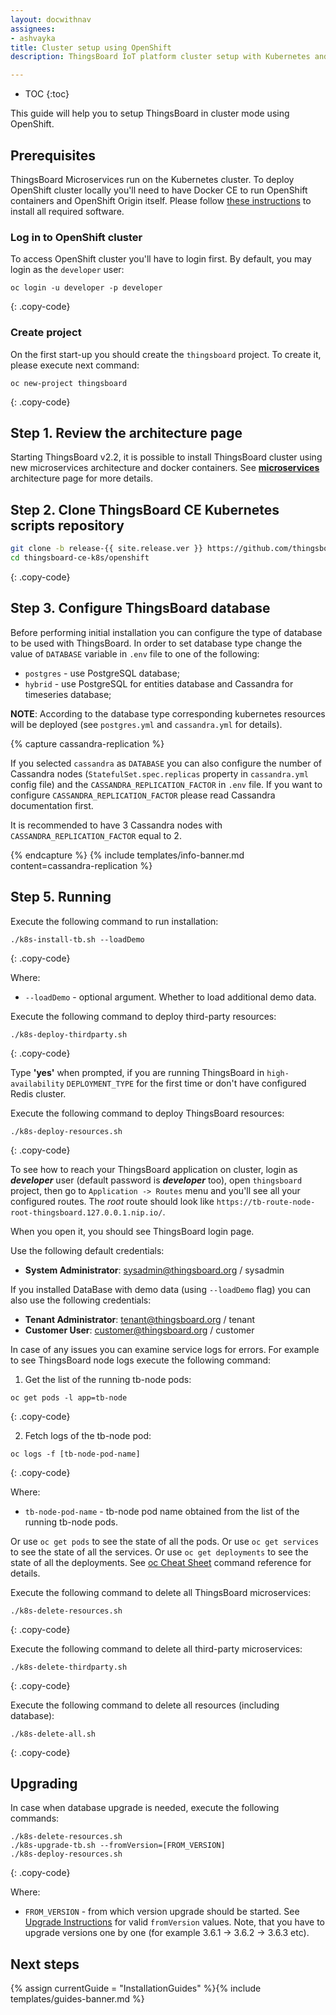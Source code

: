 ```yaml
---
layout: docwithnav
assignees:
- ashvayka
title: Cluster setup using OpenShift
description: ThingsBoard IoT platform cluster setup with Kubernetes and OpenShift guide

---
```


* TOC
{:toc}

This guide will help you to setup ThingsBoard in cluster mode using OpenShift. 

## Prerequisites

ThingsBoard Microservices run on the Kubernetes cluster. To deploy OpenShift cluster locally you'll need to have Docker CE to run OpenShift containers and OpenShift Origin itself. 
Please follow [these instructions](https://www.techrepublic.com/article/how-to-install-openshift-origin-on-ubuntu-18-04/) to install all required software.


### Log in to OpenShift cluster

To access OpenShift cluster you'll have to login first. By default, you may login as the `developer` user:

```
oc login -u developer -p developer
``` 
{: .copy-code}

### Create project

On the first start-up you should create the `thingsboard` project.
To create it, please execute next command:

```
oc new-project thingsboard
``` 
{: .copy-code}


## Step 1. Review the architecture page

Starting ThingsBoard v2.2, it is possible to install ThingsBoard cluster using new microservices architecture and docker containers. 
See [**microservices**](/thingsboard-learning/docs/reference/msa/) architecture page for more details.

## Step 2. Clone ThingsBoard CE Kubernetes scripts repository

```bash
git clone -b release-{{ site.release.ver }} https://github.com/thingsboard/thingsboard-ce-k8s.git --depth 1
cd thingsboard-ce-k8s/openshift
```
{: .copy-code}

## Step 3. Configure ThingsBoard database

Before performing initial installation you can configure the type of database to be used with ThingsBoard.
In order to set database type change the value of `DATABASE` variable in `.env` file to one of the following:

- `postgres` - use PostgreSQL database;
- `hybrid` - use PostgreSQL for entities database and Cassandra for timeseries database;

**NOTE**: According to the database type corresponding kubernetes resources will be deployed (see `postgres.yml` and `cassandra.yml` for details).

{% capture cassandra-replication %}

If you selected `cassandra` as `DATABASE` you can also configure the number of Cassandra nodes (`StatefulSet.spec.replicas` property in `cassandra.yml` config file) and the `CASSANDRA_REPLICATION_FACTOR` in `.env` file. 
If you want to configure `CASSANDRA_REPLICATION_FACTOR` please read Cassandra documentation first.  

It is recommended to have 3 Cassandra nodes with `CASSANDRA_REPLICATION_FACTOR` equal to 2.

{% endcapture %}
{% include templates/info-banner.md content=cassandra-replication %}

## Step 5. Running

Execute the following command to run installation:

```
./k8s-install-tb.sh --loadDemo
```
{: .copy-code}

Where:

- `--loadDemo` - optional argument. Whether to load additional demo data.

Execute the following command to deploy third-party resources:

```
./k8s-deploy-thirdparty.sh
```
{: .copy-code}

Type **'yes'** when prompted, if you are running ThingsBoard in `high-availability` `DEPLOYMENT_TYPE` for the first time or don't have configured Redis cluster.


Execute the following command to deploy ThingsBoard resources:

```
./k8s-deploy-resources.sh
```
{: .copy-code}

To see how to reach your ThingsBoard application on cluster, login as ***developer*** user (default password is ***developer*** too), open `thingsboard` project, then go to `Application -> Routes` menu and you'll see all your configured routes.
The *root* route should look like `https://tb-route-node-root-thingsboard.127.0.0.1.nip.io/`.

When you open it, you should see ThingsBoard login page.

Use the following default credentials:

- **System Administrator**: sysadmin@thingsboard.org / sysadmin

If you installed DataBase with demo data (using `--loadDemo` flag) you can also use the following credentials:

- **Tenant Administrator**: tenant@thingsboard.org / tenant
- **Customer User**: customer@thingsboard.org / customer

In case of any issues you can examine service logs for errors.
For example to see ThingsBoard node logs execute the following command:

1) Get the list of the running tb-node pods:

```
oc get pods -l app=tb-node
```
{: .copy-code}

2) Fetch logs of the tb-node pod:

```
oc logs -f [tb-node-pod-name]
```
{: .copy-code}

Where:

- `tb-node-pod-name` - tb-node pod name obtained from the list of the running tb-node pods.

Or use `oc get pods` to see the state of all the pods.
Or use `oc get services` to see the state of all the services.
Or use `oc get deployments` to see the state of all the deployments.
See [oc Cheat Sheet](https://design.jboss.org/redhatdeveloper/marketing/openshift_cheatsheet/cheatsheet/images/openshift_cheat_sheet_r1v1.pdf) command reference for details.

Execute the following command to delete all ThingsBoard microservices:

```
./k8s-delete-resources.sh
```
{: .copy-code}

Execute the following command to delete all third-party microservices:

```
./k8s-delete-thirdparty.sh
```
{: .copy-code}

Execute the following command to delete all resources (including database):

```
./k8s-delete-all.sh
```
{: .copy-code}

## Upgrading

In case when database upgrade is needed, execute the following commands:

```
./k8s-delete-resources.sh
./k8s-upgrade-tb.sh --fromVersion=[FROM_VERSION]
./k8s-deploy-resources.sh
```
{: .copy-code}

Where:

- `FROM_VERSION` - from which version upgrade should be started. See [Upgrade Instructions](/thingsboard-learning/docs/user-guide/install/upgrade-instructions) for valid `fromVersion` values. Note, that you have to upgrade versions one by one (for example 3.6.1 -> 3.6.2 -> 3.6.3 etc). 

## Next steps

{% assign currentGuide = "InstallationGuides" %}{% include templates/guides-banner.md %}
